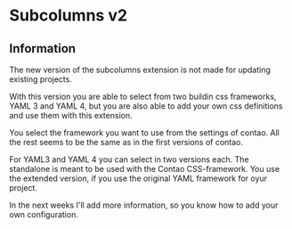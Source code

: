 Subcolumns v2
=============

Information
-----------

The new version of the subcolumns extension is not made for updating existing projects.

With this version you are able to select from two buildin css frameworks, YAML 3 and YAML 4, but you
are also able to add your own css definitions and use them with this extension.

You select the framework you want to use from the settings of contao. All the rest seems to be the same as in the
first versions of contao.

For YAML3 and YAML 4 you can select in two versions each. The standalone is meant to be used with the Contao CSS-framework.
You use the extended version, if you use the original YAML framework for oyur project.

In the next weeks I'll add more information, so you know how to add your own configuration.
